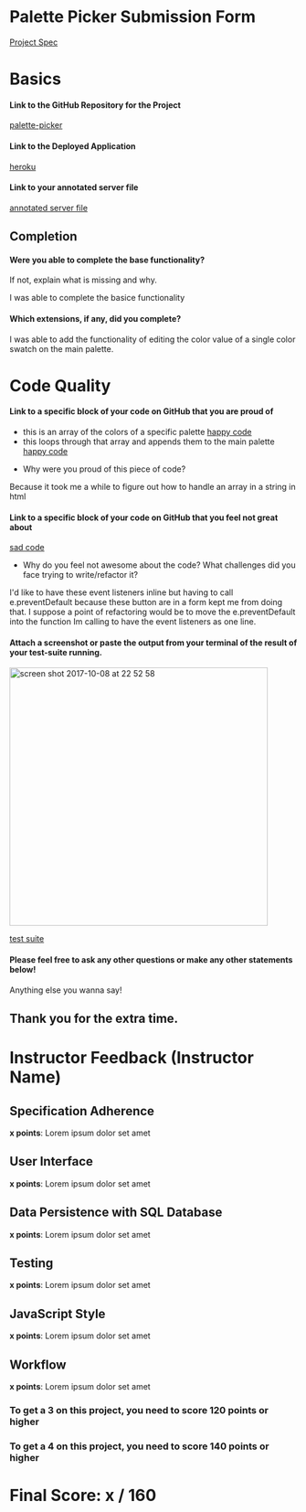 # Palette Picker Submission Form

[Project Spec](http://frontend.turing.io/projects/palette-picker.html)

# Basics

#### Link to the GitHub Repository for the Project
[palette-picker](https://github.com/jbexx/Palette-Picker)

#### Link to the Deployed Application
[heroku](https://jb-palette-picker.herokuapp.com/)

#### Link to your annotated server file
[annotated server file](https://github.com/jbexx/Palette-Picker/blob/comments/server.js)

## Completion

#### Were you able to complete the base functionality?

If not, explain what is missing and why.

I was able to complete the basice functionality

#### Which extensions, if any, did you complete?

I was able to add the functionality of editing the color value of a single color swatch on the main palette.

# Code Quality

#### Link to a specific block of your code on GitHub that you are proud of
- this is an array of the colors of a specific palette
[happy code](https://github.com/jbexx/Palette-Picker/blob/master/public/js/scripts.js#L62)
- this loops through that array and appends them to the main palette
[happy code](https://github.com/jbexx/Palette-Picker/blob/master/public/js/scripts.js#L146-L153)

* Why were you proud of this piece of code?

Because it took me a while to figure out how to handle an array in a string in html

#### Link to a specific block of your code on GitHub that you feel not great about
[sad code](https://github.com/jbexx/Palette-Picker/blob/master/public/js/scripts.js#L179-L190)

* Why do you feel not awesome about the code? What challenges did you face trying to write/refactor it?

I'd like to have these event listeners inline but having to call e.preventDefault because these button are in a form kept me from doing that.  I suppose a point of refactoring would be to move the e.preventDefault into the function Im calling to have the event listeners as one line.

#### Attach a screenshot or paste the output from your terminal of the result of your test-suite running.
<img width="452" alt="screen shot 2017-10-08 at 22 52 58" src="https://user-images.githubusercontent.com/23174736/31325546-89de403c-ac7b-11e7-879c-5289754aaf03.png">


[test suite]()

#### Please feel free to ask any other questions or make any other statements below!

Anything else you wanna say!

Thank you for the extra time.
-----


# Instructor Feedback (Instructor Name)

## Specification Adherence

**x points**: Lorem ipsum dolor set amet

## User Interface

**x points**: Lorem ipsum dolor set amet

## Data Persistence with SQL Database

**x points**: Lorem ipsum dolor set amet

## Testing

**x points**: Lorem ipsum dolor set amet

## JavaScript Style

**x points**: Lorem ipsum dolor set amet

## Workflow

**x points**: Lorem ipsum dolor set amet


### To get a 3 on this project, you need to score 120 points or higher
### To get a 4 on this project, you need to score 140 points or higher

# Final Score: x / 160
